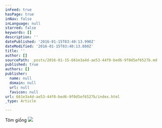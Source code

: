 ```yaml
---
inFeed: true
hasPage: true
inNav: false
inLanguage: null
starred: false
keywords: []
description: ''
datePublished: '2016-01-15T03:40:13.990Z'
dateModified: '2016-01-15T03:40:13.880Z'
title: ''
author: []
sourcePath: _posts/2016-01-15-661e3a4d-ae53-44f0-bed6-9f0d5ef6527b.md
published: true
authors: []
publisher:
  name: null
  domain: null
  url: null
  favicon: null
url: 661e3a4d-ae53-44f0-bed6-9f0d5ef6527b/index.html
_type: Article

---
```

Tôm giống
![](https://the-grid-user-content.s3-us-west-2.amazonaws.com/50176b4b-6ed7-4de7-8988-d1200e294627.jpg)